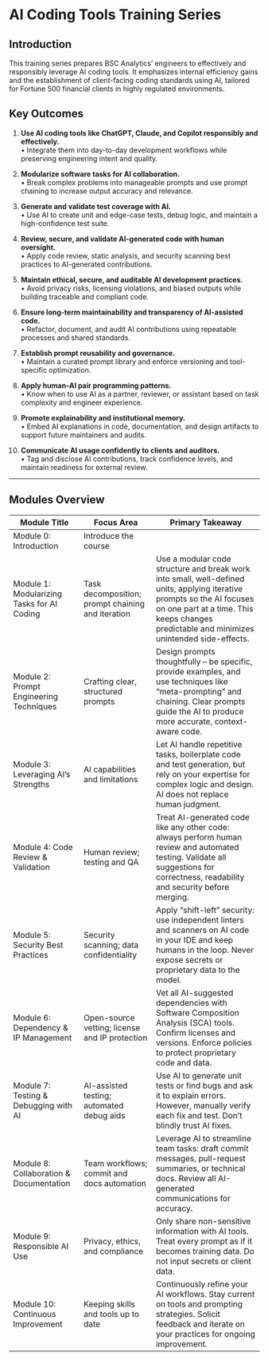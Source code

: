 # AI Coding Tools Training Series

## Introduction
This training series prepares BSC Analytics’ engineers to effectively and responsibly leverage AI coding tools. It emphasizes internal efficiency gains and the establishment of client-facing coding standards using AI, tailored for Fortune 500 financial clients in highly regulated environments.

## Key Outcomes
1. **Use AI coding tools like ChatGPT, Claude, and Copilot responsibly and effectively.**  
   • Integrate them into day-to-day development workflows while preserving engineering intent and quality.

2. **Modularize software tasks for AI collaboration.**  
   • Break complex problems into manageable prompts and use prompt chaining to increase output accuracy and relevance.

3. **Generate and validate test coverage with AI.**  
   • Use AI to create unit and edge-case tests, debug logic, and maintain a high-confidence test suite.

4. **Review, secure, and validate AI-generated code with human oversight.**  
   • Apply code review, static analysis, and security scanning best practices to AI-generated contributions.

5. **Maintain ethical, secure, and auditable AI development practices.**  
   • Avoid privacy risks, licensing violations, and biased outputs while building traceable and compliant code.

6. **Ensure long-term maintainability and transparency of AI-assisted code.**  
   • Refactor, document, and audit AI contributions using repeatable processes and shared standards.

7. **Establish prompt reusability and governance.**  
   • Maintain a curated prompt library and enforce versioning and tool-specific optimization.

8. **Apply human-AI pair programming patterns.**  
   • Know when to use AI as a partner, reviewer, or assistant based on task complexity and engineer experience.

9. **Promote explainability and institutional memory.**  
   • Embed AI explanations in code, documentation, and design artifacts to support future maintainers and audits.

10. **Communicate AI usage confidently to clients and auditors.**  
   • Tag and disclose AI contributions, track confidence levels, and maintain readiness for external review.

---

## Modules Overview

| **Module Title**                           | **Focus Area**                                   | **Primary Takeaway**                                                                                                                                         |
|--------------------------------------------|--------------------------------------------------|--------------------------------------------------------------------------------------------------------------------------------------------------------------|
| Module 0: Introduction                     | Introduce the course                             |                                                                                                                                                                                                                       |
| Module 1: Modularizing Tasks for AI Coding | Task decomposition; prompt chaining and iteration | Use a modular code structure and break work into small, well-defined units, applying iterative prompts so the AI focuses on one part at a time. This keeps changes predictable and minimizes unintended side-effects. |
| Module 2: Prompt Engineering Techniques    | Crafting clear, structured prompts               | Design prompts thoughtfully – be specific, provide examples, and use techniques like “meta-prompting” and chaining. Clear prompts guide the AI to produce more accurate, context-aware code. |
| Module 3: Leveraging AI’s Strengths        | AI capabilities and limitations                  | Let AI handle repetitive tasks, boilerplate code and test generation, but rely on your expertise for complex logic and design. AI does not replace human judgment. |
| Module 4: Code Review & Validation         | Human review; testing and QA                     | Treat AI-generated code like any other code: always perform human review and automated testing. Validate all suggestions for correctness, readability and security before merging. |
| Module 5: Security Best Practices          | Security scanning; data confidentiality          | Apply “shift-left” security: use independent linters and scanners on AI code in your IDE and keep humans in the loop. Never expose secrets or proprietary data to the model. |
| Module 6: Dependency & IP Management       | Open-source vetting; license and IP protection   | Vet all AI-suggested dependencies with Software Composition Analysis (SCA) tools. Confirm licenses and versions. Enforce policies to protect proprietary code and data. |
| Module 7: Testing & Debugging with AI      | AI-assisted testing; automated debug aids        | Use AI to generate unit tests or find bugs and ask it to explain errors. However, manually verify each fix and test. Don’t blindly trust AI fixes. |
| Module 8: Collaboration & Documentation    | Team workflows; commit and docs automation       | Leverage AI to streamline team tasks: draft commit messages, pull-request summaries, or technical docs. Review all AI-generated communications for accuracy. |
| Module 9: Responsible AI Use               | Privacy, ethics, and compliance                  | Only share non-sensitive information with AI tools. Treat every prompt as if it becomes training data. Do not input secrets or client data. |
| Module 10: Continuous Improvement          | Keeping skills and tools up to date              | Continuously refine your AI workflows. Stay current on tools and prompting strategies. Solicit feedback and iterate on your practices for ongoing improvement. |
